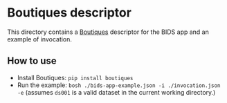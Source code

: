 # Boutiques descriptor

This directory contains a
[Boutiques](https://github.com/boutiques/boutiques) descriptor for the
BIDS app and an example of invocation.

## How to use

* Install Boutiques: `pip install boutiques`
* Run the example: `bosh ./bids-app-example.json -i ./invocation.json -e`
  (assumes `ds001` is a valid dataset in the current working
  directory.)
